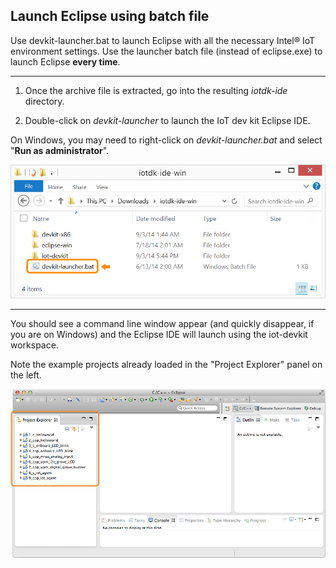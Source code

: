## Launch Eclipse using batch file

Use devkit-launcher.bat to launch Eclipse with all the necessary Intel® IoT environment settings. Use the launcher batch file (instead of eclipse.exe) to launch Eclipse **every time**.

---

1. Once the archive file is extracted, go into the resulting *iotdk-ide* directory.

2. Double-click on *devkit-launcher* to launch the IoT dev kit Eclipse IDE.

  On Windows, you may need to right-click on *devkit-launcher.bat* and select "**Run as administrator**".

  ![The batch file highlighted in the iotdk_ide folder](images/iotdk_ide_folder.png)

---

You should see a command line window appear (and quickly disappear, if you are on Windows) and the Eclipse IDE will launch using the iot-devkit workspace. 

Note the example projects already loaded in the "Project Explorer" panel on the left.

![Projects already loaded in the "Project Explorer" panel](images/eclipse-existing_projects_in_project_explorer.png)
